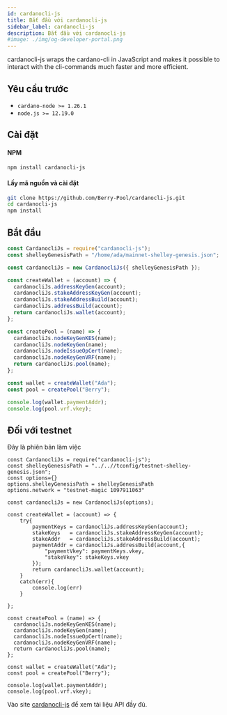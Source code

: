 ```yaml
---
id: cardanocli-js
title: Bắt đầu với cardanocli-js
sidebar_label: cardanocli-js
description: Bắt đầu với cardanocli-js
#image: ./img/og-developer-portal.png
---
```


cardanocli-js wraps the cardano-cli in JavaScript and makes it possible to interact with the cli-commands much faster and more efficient.

## Yêu cầu trước

- `cardano-node >= 1.26.1`
- `node.js >= 12.19.0`

## Cài đặt

#### NPM

```bash
npm install cardanocli-js
```

#### Lấy mã nguồn và cài đặt

```bash
git clone https://github.com/Berry-Pool/cardanocli-js.git
cd cardanocli-js
npm install
```

## Bắt đầu

```javascript
const CardanocliJs = require("cardanocli-js");
const shelleyGenesisPath = "/home/ada/mainnet-shelley-genesis.json";

const cardanocliJs = new CardanocliJs({ shelleyGenesisPath });

const createWallet = (account) => {
  cardanocliJs.addressKeyGen(account);
  cardanocliJs.stakeAddressKeyGen(account);
  cardanocliJs.stakeAddressBuild(account);
  cardanocliJs.addressBuild(account);
  return cardanocliJs.wallet(account);
};

const createPool = (name) => {
  cardanocliJs.nodeKeyGenKES(name);
  cardanocliJs.nodeKeyGen(name);
  cardanocliJs.nodeIssueOpCert(name);
  cardanocliJs.nodeKeyGenVRF(name);
  return cardanocliJs.pool(name);
};

const wallet = createWallet("Ada");
const pool = createPool("Berry");

console.log(wallet.paymentAddr);
console.log(pool.vrf.vkey);
```

## Đối với testnet 

Đây là phiên bản làm việc

```
const CardanocliJs = require("cardanocli-js");
const shelleyGenesisPath = "../..//tconfig/testnet-shelley-genesis.json";
const options={}
options.shelleyGenesisPath = shelleyGenesisPath
options.network = "testnet-magic 1097911063"

const cardanocliJs = new CardanocliJs(options);

const createWallet = (account) => {
    try{
        paymentKeys = cardanocliJs.addressKeyGen(account);
        stakeKeys   = cardanocliJs.stakeAddressKeyGen(account);
        stakeAddr   = cardanocliJs.stakeAddressBuild(account);
        paymentAddr = cardanocliJs.addressBuild(account,{
            "paymentVkey": paymentKeys.vkey,
            "stakeVkey": stakeKeys.vkey
        });
        return cardanocliJs.wallet(account);
    }
    catch(err){
        console.log(err)
    }

};

const createPool = (name) => {
  cardanocliJs.nodeKeyGenKES(name);
  cardanocliJs.nodeKeyGen(name);
  cardanocliJs.nodeIssueOpCert(name);
  cardanocliJs.nodeKeyGenVRF(name);
  return cardanocliJs.pool(name);
};

const wallet = createWallet("Ada");
const pool = createPool("Berry");

console.log(wallet.paymentAddr);
console.log(pool.vrf.vkey);
```


Vào site [cardanocli-js](https://github.com/Berry-Pool/cardanocli-js/blob/main/API.md) để xem tài liệu API đầy đủ.
